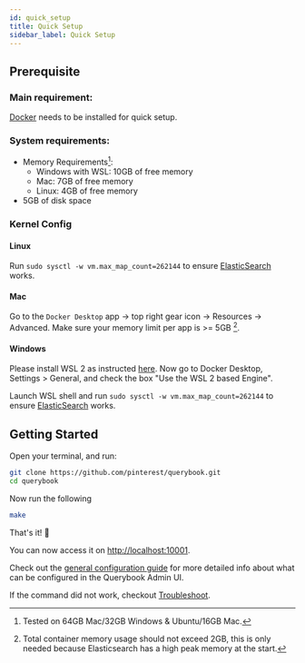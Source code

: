 ```yaml
---
id: quick_setup
title: Quick Setup
sidebar_label: Quick Setup
---
```


## Prerequisite

### Main requirement:

[Docker](https://www.docker.com/) needs to be installed for quick setup.

### System requirements:

-   Memory Requirements[^1]:
    -   Windows with WSL: 10GB of free memory
    -   Mac: 7GB of free memory
    -   Linux: 4GB of free memory
-   5GB of disk space

### Kernel Config

#### Linux

Run `sudo sysctl -w vm.max_map_count=262144` to ensure [ElasticSearch](https://www.elastic.co/guide/en/elasticsearch/reference/current/vm-max-map-count.html) works.

#### Mac
 
Go to the `Docker Desktop` app -> top right gear icon -> Resources -> Advanced. Make sure your memory limit per app is >= 5GB [^2].

#### Windows

Please install WSL 2 as instructed [here](https://docs.microsoft.com/en-us/windows/wsl/install-win10). Now go to Docker Desktop, Settings > General, and check the box "Use the WSL 2 based Engine".

Launch WSL shell and run `sudo sysctl -w vm.max_map_count=262144` to ensure [ElasticSearch](https://www.elastic.co/guide/en/elasticsearch/reference/current/vm-max-map-count.html) works.

## Getting Started

Open your terminal, and run:

```sh
git clone https://github.com/pinterest/querybook.git
cd querybook
```

Now run the following

```sh
make
```

That's it! 🎉

You can now access it on [http://localhost:10001](http://localhost:10001).

Check out the [general configuration guide](../configurations/general_config.md) for more detailed info about what can be configured in the Querybook Admin UI.

If the command did not work, checkout [Troubleshoot](troubleshoot.md).

[^1]: Tested on 64GB Mac/32GB Windows & Ubuntu/16GB Mac.
[^2]: Total container memory usage should not exceed 2GB, this is only needed because Elasticsearch has a high peak memory at the start.
